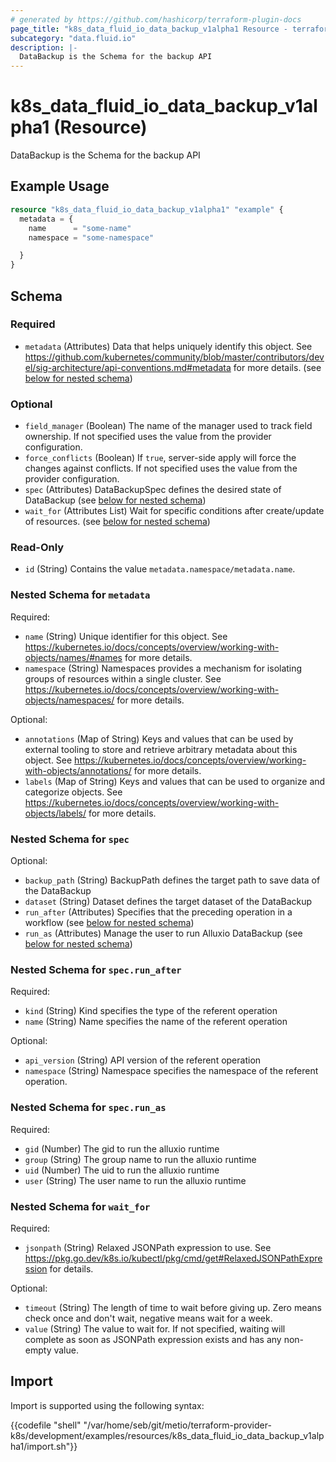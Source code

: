 ```yaml
---
# generated by https://github.com/hashicorp/terraform-plugin-docs
page_title: "k8s_data_fluid_io_data_backup_v1alpha1 Resource - terraform-provider-k8s"
subcategory: "data.fluid.io"
description: |-
  DataBackup is the Schema for the backup API
---
```


# k8s_data_fluid_io_data_backup_v1alpha1 (Resource)

DataBackup is the Schema for the backup API

## Example Usage

```terraform
resource "k8s_data_fluid_io_data_backup_v1alpha1" "example" {
  metadata = {
    name      = "some-name"
    namespace = "some-namespace"

  }
}
```

<!-- schema generated by tfplugindocs -->
## Schema

### Required

- `metadata` (Attributes) Data that helps uniquely identify this object. See https://github.com/kubernetes/community/blob/master/contributors/devel/sig-architecture/api-conventions.md#metadata for more details. (see [below for nested schema](#nestedatt--metadata))

### Optional

- `field_manager` (Boolean) The name of the manager used to track field ownership. If not specified uses the value from the provider configuration.
- `force_conflicts` (Boolean) If `true`, server-side apply will force the changes against conflicts. If not specified uses the value from the provider configuration.
- `spec` (Attributes) DataBackupSpec defines the desired state of DataBackup (see [below for nested schema](#nestedatt--spec))
- `wait_for` (Attributes List) Wait for specific conditions after create/update of resources. (see [below for nested schema](#nestedatt--wait_for))

### Read-Only

- `id` (String) Contains the value `metadata.namespace/metadata.name`.

<a id="nestedatt--metadata"></a>
### Nested Schema for `metadata`

Required:

- `name` (String) Unique identifier for this object. See https://kubernetes.io/docs/concepts/overview/working-with-objects/names/#names for more details.
- `namespace` (String) Namespaces provides a mechanism for isolating groups of resources within a single cluster. See https://kubernetes.io/docs/concepts/overview/working-with-objects/namespaces/ for more details.

Optional:

- `annotations` (Map of String) Keys and values that can be used by external tooling to store and retrieve arbitrary metadata about this object. See https://kubernetes.io/docs/concepts/overview/working-with-objects/annotations/ for more details.
- `labels` (Map of String) Keys and values that can be used to organize and categorize objects. See https://kubernetes.io/docs/concepts/overview/working-with-objects/labels/ for more details.


<a id="nestedatt--spec"></a>
### Nested Schema for `spec`

Optional:

- `backup_path` (String) BackupPath defines the target path to save data of the DataBackup
- `dataset` (String) Dataset defines the target dataset of the DataBackup
- `run_after` (Attributes) Specifies that the preceding operation in a workflow (see [below for nested schema](#nestedatt--spec--run_after))
- `run_as` (Attributes) Manage the user to run Alluxio DataBackup (see [below for nested schema](#nestedatt--spec--run_as))

<a id="nestedatt--spec--run_after"></a>
### Nested Schema for `spec.run_after`

Required:

- `kind` (String) Kind specifies the type of the referent operation
- `name` (String) Name specifies the name of the referent operation

Optional:

- `api_version` (String) API version of the referent operation
- `namespace` (String) Namespace specifies the namespace of the referent operation.


<a id="nestedatt--spec--run_as"></a>
### Nested Schema for `spec.run_as`

Required:

- `gid` (Number) The gid to run the alluxio runtime
- `group` (String) The group name to run the alluxio runtime
- `uid` (Number) The uid to run the alluxio runtime
- `user` (String) The user name to run the alluxio runtime



<a id="nestedatt--wait_for"></a>
### Nested Schema for `wait_for`

Required:

- `jsonpath` (String) Relaxed JSONPath expression to use. See https://pkg.go.dev/k8s.io/kubectl/pkg/cmd/get#RelaxedJSONPathExpression for details.

Optional:

- `timeout` (String) The length of time to wait before giving up. Zero means check once and don't wait, negative means wait for a week.
- `value` (String) The value to wait for. If not specified, waiting will complete as soon as JSONPath expression exists and has any non-empty value.

## Import

Import is supported using the following syntax:

{{codefile "shell" "/var/home/seb/git/metio/terraform-provider-k8s/development/examples/resources/k8s_data_fluid_io_data_backup_v1alpha1/import.sh"}}
